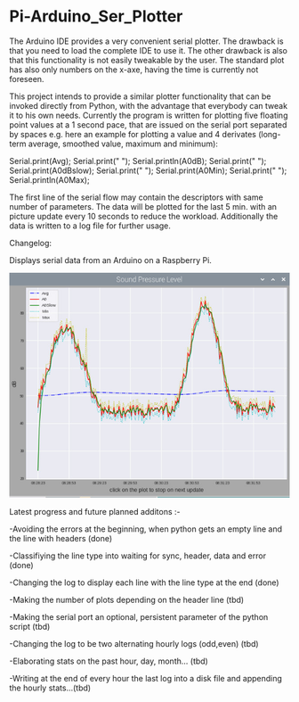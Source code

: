 # Pi-Arduino_Ser_Plotter
The Arduino IDE provides a very convenient serial plotter. The drawback is that you need to load the complete IDE to use it.
The other drawback is also that this functionality is not easily tweakable by the user.
The standard plot has also only numbers on the x-axe, having the time is currently not foreseen.

This project intends to provide a similar plotter functionality that can be invoked directly from Python, with the advantage that everybody can tweak it to his own needs.
Currently the program is written for plotting five floating point values at a 1 second pace, that are issued on the serial port separated by spaces e.g. here an example for plotting a value and 4 derivates (long-term average, smoothed value, maximum and minimum):

Serial.print(Avg);  Serial.print(" "); Serial.println(A0dB); Serial.print(" "); Serial.print(A0dBslow); Serial.print(" "); Serial.print(A0Min);   Serial.print(" "); Serial.println(A0Max); 

The first line of the serial flow may contain the descriptors with same number of  parameters.
The data will be plotted for the last 5 min. with an picture update every 10 seconds to reduce the workload.
Additionally the data is written to a log file for further usage.

Changelog:

Displays serial data from an Arduino on a Raspberry Pi.

![screenshot](plot.jpg)

Latest progress and future planned additons :-

-Avoiding the errors at the beginning, when python gets an empty line and the line with headers (done)

-Classifiying the line type into waiting for sync, header, data and error (done)

-Changing the log to display each line with the line type at the end (done)

-Making the number of plots depending on the header line (tbd)

-Making the serial port an optional, persistent parameter of the python script (tbd)

-Changing the log to be two alternating hourly logs (odd,even) (tbd)

-Elaborating stats on the past hour, day, month... (tbd)

-Writing at the end of every hour the last log into a disk file and appending the hourly stats...(tbd)


